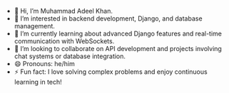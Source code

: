 - 👋 Hi, I’m Muhammad Adeel Khan.
- 👀 I’m interested in backend development, Django, and database management.
- 🌱 I’m currently learning about advanced Django features and real-time communication with WebSockets.
- 💞️ I’m looking to collaborate on API development and projects involving chat systems or database integration.
- 😄 Pronouns: he/him
- ⚡ Fun fact: I love solving complex problems and enjoy continuous learning in tech!


